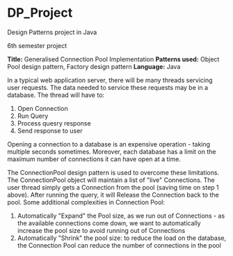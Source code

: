 # DP_Project
Design Patterns project in Java

6th semester project

**Title:** Generalised Connection Pool Implementation
**Patterns used:** Object Pool design pattern, Factory design pattern
**Language:** Java

In a typical web application server, there will be many threads servicing user requests.  The data needed to service these requests may be in a database. The thread will have to:
1. Open Connection
2. Run Query
3. Process quesry response
4. Send response to user

Opening a connection to a database is an expensive operation - taking multiple seconds sometimes. Moreover, each database has a limit on the maximum number of connections it can have open at a time. 

The ConnectionPool design pattern is used to overcome these limitations. The ConnectionPool object will maintain a list of "live" Connections.  The user thread simply gets a Connection from the pool (saving time on step 1 above). After running the query, it will Release the Connection back to the pool.
Some additional complexities in Connection Pool:
1. Automatically "Expand" the Pool size, as we run out of Connections - as the available connections come down, we want to automatically increase the pool size to avoid running out of Connections
2. Automatically  "Shrink" the pool size: to reduce the load on the database, the Connection Pool can reduce the number of connections in the pool
